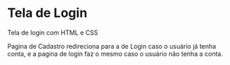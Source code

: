 # Tela de Login
Tela de login com HTML e CSS

Pagina de Cadastro redireciona para a de Login caso o usuário já tenha conta, e a pagina de login faz o mesmo caso o usuário não tenha a conta. 


